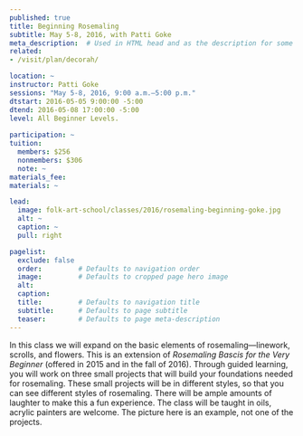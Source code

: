 ```yaml
---
published: true
title: Beginning Rosemaling
subtitle: May 5-8, 2016, with Patti Goke 
meta_description:  # Used in HTML head and as the description for some search engines
related:
- /visit/plan/decorah/

location: ~
instructor: Patti Goke 
sessions: "May 5-8, 2016, 9:00 a.m.–5:00 p.m."
dtstart: 2016-05-05 9:00:00 -5:00
dtend: 2016-05-08 17:00:00 -5:00
level: All Beginner Levels.
  
participation: ~
tuition:
  members: $256
  nonmembers: $306
  note: ~
materials_fee: 
materials: ~

lead:
  image: folk-art-school/classes/2016/rosemaling-beginning-goke.jpg
  alt: ~
  caption: ~
  pull: right

pagelist:
  exclude: false
  order:         # Defaults to navigation order  
  image:         # Defaults to cropped page hero image
  alt:
  caption:
  title:         # Defaults to navigation title
  subtitle:      # Defaults to page subtitle
  teaser:        # Defaults to page meta-description 
---
```

In this class we will expand on the basic elements of rosemaling—linework, scrolls, and flowers. This is an extension of _Rosemaling Bascis for the Very Beginner_ (offered in 2015 and in the fall of 2016). Through guided learning, you will work on three small projects that will build your foundations needed for rosemaling. These small projects will be in different styles, so that you can see different styles of rosemaling. There will be ample amounts of laughter to make this a fun experience. The class will be taught in oils, acrylic painters are welcome. The picture here is an example, not one of the projects. 